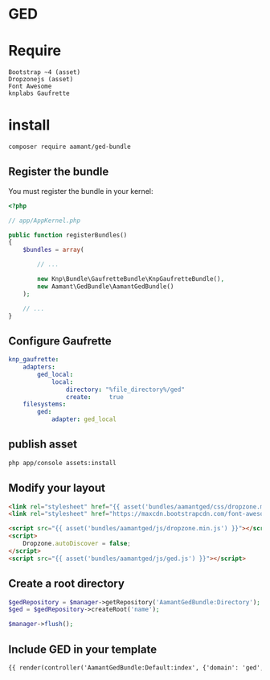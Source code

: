 GED
===

# Require

    Bootstrap ~4 (asset)
    Dropzonejs (asset)
    Font Awesome
    knplabs Gaufrette
    
# install

``` bash
composer require aamant/ged-bundle
```

## Register the bundle

You must register the bundle in your kernel:

``` php
<?php

// app/AppKernel.php

public function registerBundles()
{
    $bundles = array(

        // ...

        new Knp\Bundle\GaufretteBundle\KnpGaufretteBundle(),
        new Aamant\GedBundle\AamantGedBundle()
    );

    // ...
}
```
## Configure Gaufrette

```yml
knp_gaufrette:
    adapters:
        ged_local:
            local:
                directory: "%file_directory%/ged"
                create:     true
    filesystems:
        ged:
            adapter: ged_local
```

## publish asset

```bash
php app/console assets:install
```

## Modify your layout

```html
<link rel="stylesheet" href="{{ asset('bundles/aamantged/css/dropzone.min.css') }}">
<link rel="stylesheet" href="https://maxcdn.bootstrapcdn.com/font-awesome/4.7.0/css/font-awesome.min.css">
```

```html
<script src="{{ asset('bundles/aamantged/js/dropzone.min.js') }}"></script>
<script>
    Dropzone.autoDiscover = false;
</script>
<script src="{{ asset('bundles/aamantged/js/ged.js') }}"></script>
```

## Create a root directory

```php
$gedRepository = $manager->getRepository('AamantGedBundle:Directory');
$ged = $gedRepository->createRoot('name');

$manager->flush();
```

## Include GED in your template

```html
{{ render(controller('AamantGedBundle:Default:index', {'domain': 'ged', 'directory': ged})) }}
```